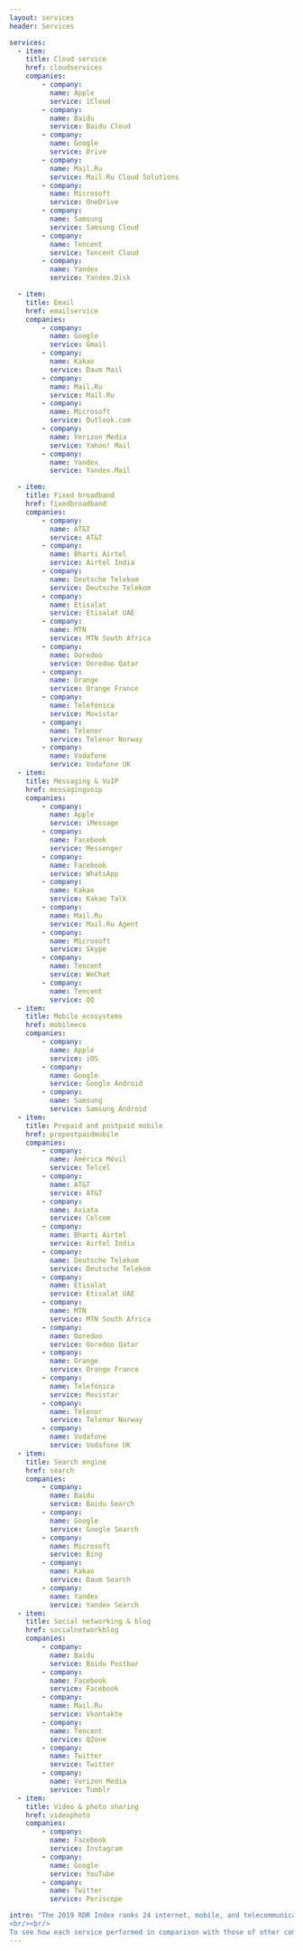 ```yaml
---
layout: services
header: Services

services:
  - item:
    title: Cloud service
    href: cloudservices
    companies:
        - company:
          name: Apple
          service: iCloud
        - company:
          name: Baidu
          service: Baidu Cloud
        - company:
          name: Google
          service: Drive
        - company:
          name: Mail.Ru
          service: Mail.Ru Cloud Solutions
        - company:
          name: Microsoft
          service: OneDrive
        - company:
          name: Samsung
          service: Samsung Cloud
        - company:
          name: Tencent
          service: Tencent Cloud
        - company:
          name: Yandex
          service: Yandex.Disk

  - item:
    title: Email
    href: emailservice
    companies:
        - company:
          name: Google
          service: Gmail
        - company:
          name: Kakao
          service: Daum Mail
        - company:
          name: Mail.Ru
          service: Mail.Ru
        - company:
          name: Microsoft
          service: Outlook.com
        - company:
          name: Verizon Media
          service: Yahoo! Mail
        - company:
          name: Yandex
          service: Yandex.Mail

  - item:
    title: Fixed broadband
    href: fixedbroadband
    companies:
        - company:
          name: AT&T
          service: AT&T
        - company:
          name: Bharti Airtel
          service: Airtel India
        - company:
          name: Deutsche Telekom
          service: Deutsche Telekom
        - company:
          name: Etisalat
          service: Etisalat UAE
        - company:
          name: MTN
          service: MTN South Africa
        - company:
          name: Ooredoo
          service: Ooredoo Qatar
        - company:
          name: Orange
          service: Orange France
        - company:
          name: Telefónica
          service: Movistar
        - company:
          name: Telenor
          service: Telenor Norway
        - company:
          name: Vodafone
          service: Vodafone UK
  - item:
    title: Messaging & VoIP
    href: messagingvoip
    companies:
        - company:
          name: Apple
          service: iMessage
        - company:
          name: Facebook
          service: Messenger
        - company:
          name: Facebook
          service: WhatsApp
        - company:
          name: Kakao
          service: Kakao Talk
        - company:
          name: Mail.Ru
          service: Mail.Ru Agent
        - company:
          name: Microsoft
          service: Skype
        - company:
          name: Tencent
          service: WeChat
        - company:
          name: Tencent
          service: QQ
  - item:
    title: Mobile ecosystems
    href: mobileeco
    companies:
        - company:
          name: Apple
          service: iOS
        - company:
          name: Google
          service: Google Android
        - company:
          name: Samsung
          service: Samsung Android
  - item:
    title: Prepaid and postpaid mobile
    href: prepostpaidmobile
    companies:
        - company:
          name: América Móvil
          service: Telcel
        - company:
          name: AT&T
          service: AT&T
        - company:
          name: Axiata
          service: Celcom
        - company:
          name: Bharti Airtel
          service: Airtel India
        - company:
          name: Deutsche Telekom
          service: Deutsche Telekom
        - company:
          name: Etisalat
          service: Etisalat UAE
        - company:
          name: MTN
          service: MTN South Africa
        - company:
          name: Ooredoo
          service: Ooredoo Qatar
        - company:
          name: Orange
          service: Orange France
        - company:
          name: Telefónica
          service: Movistar
        - company:
          name: Telenor
          service: Telenor Norway
        - company:
          name: Vodafone
          service: Vodafone UK
  - item:
    title: Search engine
    href: search
    companies:
        - company:
          name: Baidu
          service: Baidu Search
        - company:
          name: Google
          service: Google Search
        - company:
          name: Microsoft
          service: Bing
        - company:
          name: Kakao
          service: Daum Search
        - company:
          name: Yandex
          service: Yandex Search
  - item:
    title: Social networking & blog
    href: socialnetworkblog
    companies:
        - company:
          name: Baidu
          service: Baidu Postbar
        - company:
          name: Facebook
          service: Facebook
        - company:
          name: Mail.Ru
          service: Vkontakte
        - company:
          name: Tencent
          service: QZone
        - company:
          name: Twitter
          service: Twitter
        - company:
          name: Verizon Media
          service: Tumblr
  - item:
    title: Video & photo sharing
    href: videophoto
    companies:
        - company:
          name: Facebook
          service: Instagram
        - company:
          name: Google
          service: YouTube
        - company:
          name: Twitter
          service: Periscope

intro: "The 2019 RDR Index ranks 24 internet, mobile, and telecommunications companies on their disclosed commitments and policies affecting freedom of expression and privacy. For each company, we selected up to five services to evaluate. For telecommunications companies, we evaluate prepaid and postpaid mobile, and in most cases (when offered by the company) fixed-line broadband services. For internet and mobile ecosystem companies, we evaluated up to five of the following types of service depending on what the company offers: cloud, mail, messaging and VoIP, mobile ecosystems, search engines, and social networking and blog platforms. Read more about the <a href=\"https://rankingdigitalrights.org/methodology-development/\" target=\"_blank\">methodology development</a>, <a href=\"https://rankingdigitalrights.org/2019-research-process/\" target=\"_blank\">research process</a>, and how we <a href=\"https://rankingdigitalrights.org/index2019/report/index-methodology/#evaluation\" target=\"_blank\">score</a> each company.
<br/><br/>
To see how each service performed in comparison with those of other companies, click on a service category:"
---
```


